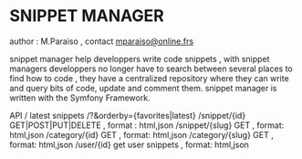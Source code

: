 SNIPPET MANAGER
===============

author : M.Paraiso , contact mparaiso@online.frs

snippet manager help developpers write code snippets , 
with snippet managers developpers no longer have to search between several places to find how to code , 
they have a centralized repository where they can write and query bits of code, update and comment them.
snippet manager is written with the Symfony Framework.


API
/ latest snippets
/?&orderby={favorites|latest}
/snippet/{id} GET|POST|PUT|DELETE , format : html,json
/snippet/{slug} GET , format: html,json
/category/{id} GET , format: html,json
/category/{slug} GET , format: html,json
/user/{id} get user snippets , format: html,json